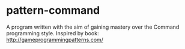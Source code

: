 # pattern-command
A program written with the aim of gaining mastery over the Command programming style. Inspired by book: http://gameprogrammingpatterns.com/
